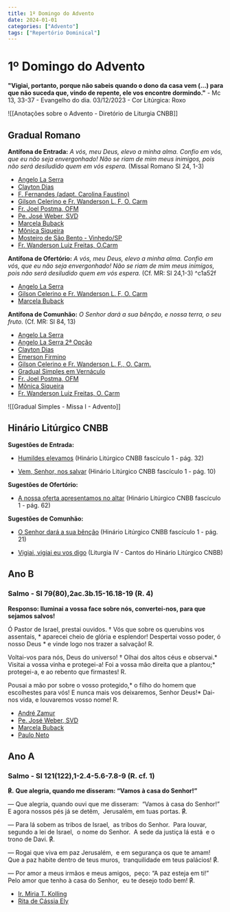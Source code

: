 ```yaml
---
title: 1º Domingo do Advento
date: 2024-01-01
categories: ["Advento"]
tags: ["Repertório Dominical"]
---
```


# 1º Domingo do Advento
**"Vigiai, portanto, porque não sabeis quando o dono da casa vem (...) para que não suceda que, vindo de repente, ele vos encontre dormindo."** - Mc 13, 33-37 - Evangelho do dia.
03/12/2023 - Cor Litúrgica: Roxo


![[Anotações sobre o Advento - Diretório de Liturgia CNBB]]

## Gradual Romano
**Antífona de Entrada:** _A vós, meu Deus, elevo a minha alma. Confio em vós, que eu não seja envergonhado! Não se riam de mim meus inimigos, pois não será desiludido quem em vós espera._ (Missal Romano Sl 24, 1-3)
- [Angelo La Serra](https://youtu.be/le30jgQ5ZsY)
- [Clayton Dias](https://youtu.be/X3n4wHr6Zb0)
- [F. Fernandes (adapt. Carolina Faustino)](https://youtu.be/EyKt1duzC04?si=UZ3Dl0obY-u7pcT-)
- [Gilson Celerino e Fr. Wanderson L. F, O. Carm](https://youtu.be/E99JxEyPMZg?si=Gi-_MD8sZpXi4uyX)
- [Fr. Joel Postma, OFM](https://youtu.be/5ZxX8zdJ4Fg)
- [Pe. José Weber, SVD](https://youtu.be/LGK6tP78xu0)
- [Marcela Buback](https://youtu.be/701g_BgsiZ0)
- [Mônica Siqueira](https://youtu.be/jEibrU4uClo)
- [Mosteiro de São Bento - Vinhedo/SP](https://youtu.be/eTc0qQqJauE?si=HjjeA4Jk2EJwzuC4)
- [Fr. Wanderson Luiz Freitas, O.Carm](https://youtu.be/dzi9dfOiKSs)

**Antífona de Ofertório:** _A vós, meu Deus, elevo a minha alma. Confio em vós, que eu não seja envergonhado! Não se riam de mim meus inimigos, pois não será desiludido quem em vós espera._ (Cf. MR: Sl 24,1-3) ^c1a52f
- [Angelo La Serra](https://youtu.be/kUyWhVltaLU)
- [Gilson Celerino e Fr. Wanderson L. F, O. Carm](https://youtu.be/YqD8ztveyCM?si=EOjUrLahaqOpW2tl)
- [Marcela Buback](https://youtu.be/cc9J32zb5Sw)

**Antífona de Comunhão:** _O Senhor dará a sua bênção, e nossa terra, o seu fruto._ (Cf. MR: Sl 84, 13)
- [Angelo La Serra](https://youtu.be/o7YDve6UC2U)  
- [Angelo La Serra 2ª Opção](https://youtu.be/jkAeevxkT6U)
- [Clayton Dias](https://youtu.be/WU0Zx6k-caY)
- [Emerson Firmino](https://youtu.be/xKKALpt0hyM)
- [Gilson Celerino e Fr. Wanderson L. F., O. Carm.](https://youtu.be/NxxWeqUG62I?si=uiSAXr8R0njR1zNT)
- [Gradual Simples em Vernáculo](https://youtu.be/824ZQDN5nPo?si=MaX5M6ws2rx5hUGX)
- [Fr. Joel Postma, OFM](https://youtu.be/ZWnl73t7mY4)
- [Mônica Siqueira](https://youtu.be/JXqkMEAEX5M)
- [Fr. Wanderson Luiz Freitas, O. Carm](https://youtu.be/ULcR0YjLdxU)

![[Gradual Simples - Missa I - Advento]]

## Hinário Litúrgico CNBB
**Sugestões de Entrada:** 
- [Humildes elevamos](https://1drv.ms/u/s!AtE1n6ZIXolwkpsjZAxd_7wsIXoBmQ?e=W1myhz)
(Hinário Litúrgico CNBB fascículo 1 - pág. 32)

- [Vem, Senhor, nos salvar](https://youtu.be/X2iNe29yqmE)
(Hinário Litúrgico CNBB fascículo 1 - pág. 10)

**Sugestões de Ofertório:**
- [A nossa oferta apresentamos no altar](https://youtu.be/uAweuzpy6-s)
(Hinário Litúrgico CNBB fascículo 1 - pág. 62)


**Sugestões de Comunhão:**
- [O Senhor dará a sua bênção](https://youtu.be/ZWnl73t7mY4)
(Hinário Litúrgico CNBB fascículo 1 - pág. 21)

- [Vigiai, vigiai eu vos digo](https://youtu.be/yvQKB3BM8m0)
(Liturgia IV - Cantos do Hinário Litúrgico CNBB)


## Ano B
### Salmo - Sl 79(80),2ac.3b.15-16.18-19 (R. 4)
**Responso: Iluminai a vossa face sobre nós, convertei-nos, para que sejamos salvos!**

Ó Pastor de Israel, prestai ouvidos. †
Vós que sobre os querubins vos assentais, \*
aparecei cheio de glória e esplendor!
Despertai vosso poder, ó nosso Deus \*
e vinde logo nos trazer a salvação! R.

Voltai-vos para nós, Deus do universo! †
Olhai dos altos céus e observai.\*
Visitai a vossa vinha e protegei-a!
Foi a vossa mão direita que a plantou;\*
protegei-a, e ao rebento que firmastes! R.

Pousai a mão por sobre o vosso protegido,\*
o filho do homem que escolhestes para vós!
E nunca mais vos deixaremos, Senhor Deus!\*
Dai-nos vida, e louvaremos vosso nome! R.
- [André Zamur](https://youtu.be/5nTmeNlR79g?si=Xlmxr0EfGsCyrPEH)
- [Pe. José Weber, SVD](https://youtu.be/4_iJxcqiDT0?si=oltuNX8xpiKyfQxs)
- [Marcela Buback](https://youtu.be/mwtLU3_ASvU?si=7XLIDjHAHp74dVIY)
- [Paulo Neto](https://youtu.be/hOrJ86AMLOM?si=-XHmMHbHh4oFuwHT)
## Ano A
### Salmo - Sl 121(122),1-2.4-5.6-7.8-9 (R. cf. 1)

**℟.** **Que alegria, quando me disseram: “Vamos à casa do Senhor!”**

— Que alegria, quando ouvi que me disseram: 
“Vamos à casa do Senhor!” 
E agora nossos pés já se detêm, 
Jerusalém, em tuas portas. ℟.

— Para lá sobem as tribos de Israel, 
as tribos do Senhor. 
Para louvar, segundo a lei de Israel, 
o nome do Senhor. 
A sede da justiça lá está 
e o trono de Davi. ℟.

— Rogai que viva em paz Jerusalém, 
e em segurança os que te amam! 
Que a paz habite dentro de teus muros, 
tranquilidade em teus palácios! ℟.
  
— Por amor a meus irmãos e meus amigos, 
peço: “A paz esteja em ti!” 
Pelo amor que tenho à casa do Senhor, 
eu te desejo todo bem! ℟.

- [Ir. Miria T. Kolling](https://youtu.be/J-AdTFORIUE)
- [Rita de Cássia Ely](https://youtu.be/o2cZXGEPO1E)

